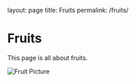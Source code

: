 layout: page
title: Fruits
permalink: /fruits/

# Fruits

This page is all about fruits.

![Fruit Picture](maxsteinert.github.io/docs/assets/1438480.png)
